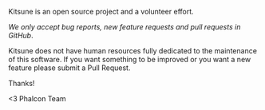 Kitsune is an open source project and a volunteer effort.

*We only accept bug reports, new feature requests and pull requests in GitHub*.

Kitsune does not have human resources fully dedicated to the maintenance of this
software. If you want something to be improved or you want a new feature please 
submit a Pull Request.

Thanks! 

<3 Phalcon Team
